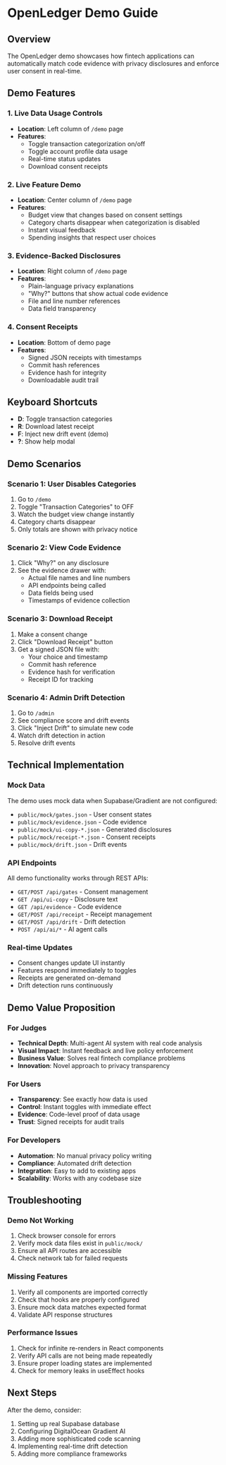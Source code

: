 # OpenLedger Demo Guide

## Overview

The OpenLedger demo showcases how fintech applications can automatically match code evidence with privacy disclosures and enforce user consent in real-time.

## Demo Features

### 1. Live Data Usage Controls

- **Location**: Left column of `/demo` page
- **Features**:
  - Toggle transaction categorization on/off
  - Toggle account profile data usage
  - Real-time status updates
  - Download consent receipts

### 2. Live Feature Demo

- **Location**: Center column of `/demo` page
- **Features**:
  - Budget view that changes based on consent settings
  - Category charts disappear when categorization is disabled
  - Instant visual feedback
  - Spending insights that respect user choices

### 3. Evidence-Backed Disclosures

- **Location**: Right column of `/demo` page
- **Features**:
  - Plain-language privacy explanations
  - "Why?" buttons that show actual code evidence
  - File and line number references
  - Data field transparency

### 4. Consent Receipts

- **Location**: Bottom of demo page
- **Features**:
  - Signed JSON receipts with timestamps
  - Commit hash references
  - Evidence hash for integrity
  - Downloadable audit trail

## Keyboard Shortcuts

- **D**: Toggle transaction categories
- **R**: Download latest receipt
- **F**: Inject new drift event (demo)
- **?**: Show help modal

## Demo Scenarios

### Scenario 1: User Disables Categories

1. Go to `/demo`
2. Toggle "Transaction Categories" to OFF
3. Watch the budget view change instantly
4. Category charts disappear
5. Only totals are shown with privacy notice

### Scenario 2: View Code Evidence

1. Click "Why?" on any disclosure
2. See the evidence drawer with:
   - Actual file names and line numbers
   - API endpoints being called
   - Data fields being used
   - Timestamps of evidence collection

### Scenario 3: Download Receipt

1. Make a consent change
2. Click "Download Receipt" button
3. Get a signed JSON file with:
   - Your choice and timestamp
   - Commit hash reference
   - Evidence hash for verification
   - Receipt ID for tracking

### Scenario 4: Admin Drift Detection

1. Go to `/admin`
2. See compliance score and drift events
3. Click "Inject Drift" to simulate new code
4. Watch drift detection in action
5. Resolve drift events

## Technical Implementation

### Mock Data

The demo uses mock data when Supabase/Gradient are not configured:

- `public/mock/gates.json` - User consent states
- `public/mock/evidence.json` - Code evidence
- `public/mock/ui-copy-*.json` - Generated disclosures
- `public/mock/receipt-*.json` - Consent receipts
- `public/mock/drift.json` - Drift events

### API Endpoints

All demo functionality works through REST APIs:

- `GET/POST /api/gates` - Consent management
- `GET /api/ui-copy` - Disclosure text
- `GET /api/evidence` - Code evidence
- `GET/POST /api/receipt` - Receipt management
- `GET/POST /api/drift` - Drift detection
- `POST /api/ai/*` - AI agent calls

### Real-time Updates

- Consent changes update UI instantly
- Features respond immediately to toggles
- Receipts are generated on-demand
- Drift detection runs continuously

## Demo Value Proposition

### For Judges

- **Technical Depth**: Multi-agent AI system with real code analysis
- **Visual Impact**: Instant feedback and live policy enforcement
- **Business Value**: Solves real fintech compliance problems
- **Innovation**: Novel approach to privacy transparency

### For Users

- **Transparency**: See exactly how data is used
- **Control**: Instant toggles with immediate effect
- **Evidence**: Code-level proof of data usage
- **Trust**: Signed receipts for audit trails

### For Developers

- **Automation**: No manual privacy policy writing
- **Compliance**: Automated drift detection
- **Integration**: Easy to add to existing apps
- **Scalability**: Works with any codebase size

## Troubleshooting

### Demo Not Working

1. Check browser console for errors
2. Verify mock data files exist in `public/mock/`
3. Ensure all API routes are accessible
4. Check network tab for failed requests

### Missing Features

1. Verify all components are imported correctly
2. Check that hooks are properly configured
3. Ensure mock data matches expected format
4. Validate API response structures

### Performance Issues

1. Check for infinite re-renders in React components
2. Verify API calls are not being made repeatedly
3. Ensure proper loading states are implemented
4. Check for memory leaks in useEffect hooks

## Next Steps

After the demo, consider:

1. Setting up real Supabase database
2. Configuring DigitalOcean Gradient AI
3. Adding more sophisticated code scanning
4. Implementing real-time drift detection
5. Adding more compliance frameworks
